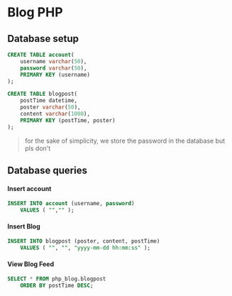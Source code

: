 # Blog PHP

## Database setup
```SQL
CREATE TABLE account(
    username varchar(50), 
    password varchar(50),
    PRIMARY KEY (username)
);

CREATE TABLE blogpost(
    postTime datetime,
    poster varchar(50),
    content varchar(1000),
    PRIMARY KEY (postTime, poster)
);
```

> for the sake of simplicity, we store the password in the database but pls don't

## Database queries
#### Insert account
```SQL
INSERT INTO account (username, password) 
    VALUES ( "","" );
```

#### Insert Blog
```SQL
INSERT INTO blogpost (poster, content, postTime) 
    VALUES ( "", "", "yyyy-mm-dd hh:mm:ss" );
```

#### View Blog Feed
```SQL
SELECT * FROM php_blog.blogpost 
    ORDER BY postTime DESC;
```